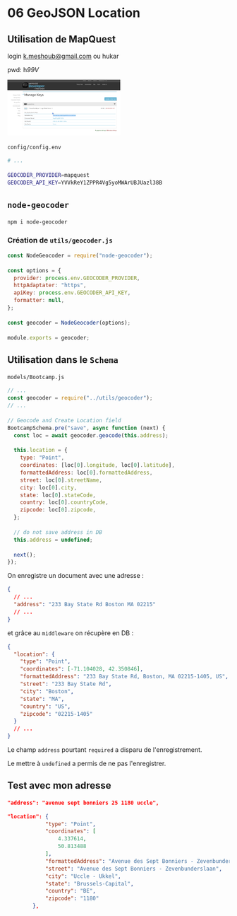 # 06 GeoJSON Location

## Utilisation de MapQuest

login k.meshoub@gmail.com ou hukar

pwd: h*99V*

<img src="assets/Screenshot2020-05-11at09.07.09.png" alt="Screenshot 2020-05-11 at 09.07.09" style="zoom:25%;" />

`config/config.env`

```bash
# ...

GEOCODER_PROVIDER=mapquest
GEOCODER_API_KEY=YVVkReY1ZPPR4Vg5yoMWArUBJUazl38B
```

## `node-geocoder`

```bash
npm i node-geocoder
```

### Création de `utils/geocoder.js`

```js
const NodeGeocoder = require("node-geocoder");

const options = {
  provider: process.env.GEOCODER_PROVIDER,
  httpAdaptater: "https",
  apiKey: process.env.GEOCODER_API_KEY,
  formatter: null,
};

const geocoder = NodeGeocoder(options);

module.exports = geocoder;
```

## Utilisation dans le `Schema`

`models/Bootcamp.js`

```js
// ...
const geocoder = require("../utils/geocoder");
// ...

// Geocode and Create Location field
BootcampSchema.pre("save", async function (next) {
  const loc = await geocoder.geocode(this.address);

  this.location = {
    type: "Point",
    coordinates: [loc[0].longitude, loc[0].latitude],
    formattedAddress: loc[0].formattedAddress,
    street: loc[0].streetName,
    city: loc[0].city,
    state: loc[0].stateCode,
    country: loc[0].countryCode,
    zipcode: loc[0].zipcode,
  };

  // do not save address in DB
  this.address = undefined;

  next();
});
```

On enregistre un document avec une adresse :

```json
{
  // ...
  "address": "233 Bay State Rd Boston MA 02215"
  // ...
}
```

et grâce au `middleware` on récupère en DB :

```json
{
  "location": {
    "type": "Point",
    "coordinates": [-71.104028, 42.350846],
    "formattedAddress": "233 Bay State Rd, Boston, MA 02215-1405, US",
    "street": "233 Bay State Rd",
    "city": "Boston",
    "state": "MA",
    "country": "US",
    "zipcode": "02215-1405"
  }
  // ...
}
```

Le champ `address` pourtant `required` a disparu de l'enregistrement.

Le mettre à `undefined` a permis de ne pas l'enregistrer.

## Test avec mon adresse

```json
"address": "avenue sept bonniers 25 1180 uccle",
```

```json
"location": {
            "type": "Point",
            "coordinates": [
                4.337614,
                50.813488
            ],
            "formattedAddress": "Avenue des Sept Bonniers - Zevenbunderslaan, Uccle - Ukkel, Brussels-Capital 1180, BE",
            "street": "Avenue des Sept Bonniers - Zevenbunderslaan",
            "city": "Uccle - Ukkel",
            "state": "Brussels-Capital",
            "country": "BE",
            "zipcode": "1180"
        },
```
